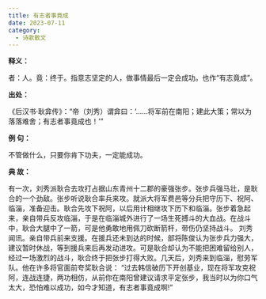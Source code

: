 ```yaml
---
title: 有志者事竟成
date: 2023-07-11
category:
  - 诗歌散文
---
```


<!-- more -->

**释义：**

者：人。竟：终于。指意志坚定的人，做事情最后一定会成功。也作“有志竟成”。


**出处：**

《后汉书·耿弇传》：“帝（刘秀）谓弇曰：‘……将军前在南阳；建此大策；常以为落落难舍；有志者事竟成也！’”

**例 句：**

不管做什么，只要你肯下功夫，一定能成功。

**典 故：**

有一次，刘秀派耿合去攻打占据山东青州十二郡的豪强张步。张步兵强马壮，是耿合的一个劲敌。张步听说耿合率兵来攻。就派大将军费邑等分兵把守历下、祝阿、临淄，准备迎击。耿合先攻下祝阿，以后用计相继攻下历下和临淄。张步着急起来，亲自带兵反攻临淄，于是在临淄城外进行了一场生死搏斗的大血战。在战斗中，耿合大腿中了一箭，可是他勇敢地用佩刀砍断箭杆，带伤仍坚持战斗。 刘秀闻讯。亲自带兵前来支援。在援兵还未到达的时候，部将陈俊认为张步兵力强大，建议暂时休战，等到援兵来后再发动进攻。可是耿合却认为不能把困难留给别人，经过一场激烈的战斗，耿合终于把张步打得大败。几天后，刘秀来到临淄，慰劳军队。他在许多将官面前夸奖耿合说： “过去韩信破历下开创基业，现在将军攻克祝阿，连战连捷，两功相仿，从前你在南阳曾建议请求平定张步，我当时以为你口气太大，恐怕难以成功，如今才知道，有志者事竟成啊!”